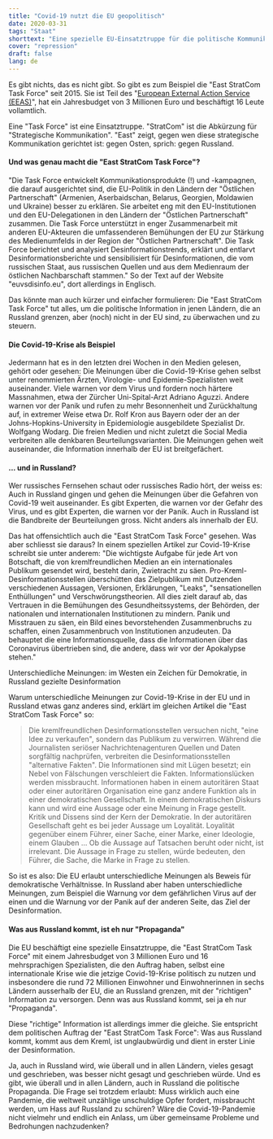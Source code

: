 ```yaml
---
title: "Covid-19 nutzt die EU geopolitisch"
date: 2020-03-31
tags: "Staat"
shorttext: "Eine spezielle EU-Einsatztruppe für die politische Kommunikation Richtung Osten behauptet, Russland desinformiere absichtlich."
cover: "repression"
draft: false
lang: de
---
```


Es gibt nichts, das es nicht gibt. So gibt es zum Beispiel die "East StratCom Task Force" seit 2015. Sie ist Teil des "[European External Action Service (EEAS)](https://eeas.europa.eu/headquarters/headquarters-homepage/82/about-european-external-action-service-eeas_en "About the European External Action Service")", hat ein Jahresbudget von 3 Millionen Euro und beschäftigt 16 Leute vollamtlich.

Eine "Task Force" ist eine Einsatztruppe. "StratCom" ist die Abkürzung für "Strategische Kommunikation". "East" zeigt, gegen wen diese strategische Kommunikation gerichtet ist: gegen Osten, sprich: gegen Russland.

#### Und was genau macht die "East StratCom Task Force"?

"Die Task Force entwickelt Kommunikationsprodukte (!) und -kampagnen, die darauf ausgerichtet sind, die EU-Politik in den Ländern der "Östlichen Partnerschaft" (Armenien, Aserbaidschan, Belarus, Georgien, Moldawien und Ukraine) besser zu erklären. Sie arbeitet eng mit den EU-Institutionen und den EU-Delegationen in den Ländern der "Östlichen Partnerschaft" zusammen. Die Task Force unterstützt in enger Zusammenarbeit mit anderen EU-Akteuren die umfassenderen Bemühungen der EU zur Stärkung des Medienumfelds in der Region der "Östlichen Partnerschaft". Die Task Force berichtet und analysiert Desinformationstrends, erklärt und entlarvt Desinformationsberichte und sensibilisiert für Desinformationen, die vom russischen Staat, aus russischen Quellen und aus dem Medienraum der östlichen Nachbarschaft stammen." So der Text auf der Website "euvsdisinfo.eu", dort allerdings in Englisch.

Das könnte man auch kürzer und einfacher formulieren: Die "East StratCom Task Force" tut alles, um die politische Information in jenen Ländern, die an Russland grenzen, aber (noch) nicht in der EU sind, zu überwachen und zu steuern.

#### Die Covid-19-Krise als Beispiel

Jedermann hat es in den letzten drei Wochen in den Medien gelesen, gehört oder gesehen: Die Meinungen über die Covid-19-Krise gehen selbst unter renommierten Ärzten, Virologie- und Epidemie-Spezialisten weit auseinander. Viele warnen vor dem Virus und fordern noch härtere Massnahmen, etwa der Zürcher Uni-Spital-Arzt Adriano Aguzzi. Andere warnen vor der Panik und rufen zu mehr Besonnenheit und Zurückhaltung auf, in extremer Weise etwa Dr. Rolf Kron aus Bayern oder der an der Johns-Hopkins-University in Epidemiologie ausgebildete Spezialist Dr. Wolfgang Wodarg. Die freien Medien und nicht zuletzt die Social Media verbreiten alle denkbaren Beurteilungsvarianten. Die Meinungen gehen weit auseinander, die Information innerhalb der EU ist breitgefächert.

#### ... und in Russland?

Wer russisches Fernsehen schaut oder russisches Radio hört, der weiss es: Auch in Russland gingen und gehen die Meinungen über die Gefahren von Covid-19 weit auseinander. Es gibt Experten, die warnen vor der Gefahr des Virus, und es gibt Experten, die warnen vor der Panik. Auch in Russland ist die Bandbreite der Beurteilungen gross. Nicht anders als innerhalb der EU.

Das hat offensichtlich auch die "East StratCom Task Force" gesehen. Was aber schliesst sie daraus? In einem speziellen Artikel zur Covid-19-Krise schreibt sie unter anderem: "Die wichtigste Aufgabe für jede Art von Botschaft, die von kremlfreundlichen Medien an ein internationales Publikum gesendet wird, besteht darin, Zwietracht zu säen. Pro-Kreml-Desinformationsstellen überschütten das Zielpublikum mit Dutzenden verschiedenen Aussagen, Versionen, Erklärungen, "Leaks", "sensationellen Enthüllungen" und Verschwörungstheorien. All dies zielt darauf ab, das Vertrauen in die Bemühungen des Gesundheitssystems, der Behörden, der nationalen und internationalen Institutionen zu mindern. Panik und Misstrauen zu säen, ein Bild eines bevorstehenden Zusammenbruchs zu schaffen, einen Zusammenbruch von Institutionen anzudeuten. Da behauptet die eine Informationsquelle, dass die Informationen über das Coronavirus übertrieben sind, die andere, dass wir vor der Apokalypse stehen."

Unterschiedliche Meinungen: im Westen ein Zeichen für Demokratie, in Russland gezielte Desinformation

Warum unterschiedliche Meinungen zur Covid-19-Krise in der EU und in Russland etwas ganz anderes sind, erklärt im gleichen Artikel die "East StratCom Task Force" so:

> Die kremlfreundlichen Desinformationsstellen versuchen nicht, "eine Idee zu verkaufen", sondern das Publikum zu verwirren. Während die Journalisten seriöser Nachrichtenagenturen Quellen und Daten sorgfältig nachprüfen, verbreiten die Desinformationsstellen "alternative Fakten". Die Informationen sind mit Lügen besetzt; ein Nebel von Fälschungen verschleiert die Fakten. Informationslücken werden missbraucht. Informationen haben in einem autoritären Staat oder einer autoritären Organisation eine ganz andere Funktion als in einer demokratischen Gesellschaft. In einem demokratischen Diskurs kann und wird eine Aussage oder eine Meinung in Frage gestellt. Kritik und Dissens sind der Kern der Demokratie. In der autoritären Gesellschaft geht es bei jeder Aussage um Loyalität. Loyalität gegenüber einem Führer, einer Sache, einer Marke, einer Ideologie, einem Glauben ... Ob die Aussage auf Tatsachen beruht oder nicht, ist irrelevant. Die Aussage in Frage zu stellen, würde bedeuten, den Führer, die Sache, die Marke in Frage zu stellen.

So ist es also: Die EU erlaubt unterschiedliche Meinungen als Beweis für demokratische Verhältnisse. In Russland aber haben unterschiedliche Meinungen, zum Beispiel die Warnung vor dem gefährlichen Virus auf der einen und die Warnung vor der Panik auf der anderen Seite, das Ziel der Desinformation.

#### Was aus Russland kommt, ist eh nur "Propaganda"

Die EU beschäftigt eine spezielle Einsatztruppe, die "East StratCom Task Force" mit einem Jahresbudget von 3 Millionen Euro und 16 mehrsprachigen Spezialisten, die den Auftrag haben, selbst eine internationale Krise wie die jetzige Covid-19-Krise politisch zu nutzen und insbesondere die rund 72 Millionen Einwohner und Einwohnerinnen in sechs Ländern ausserhalb der EU, die an Russland grenzen, mit der "richtigen" Information zu versorgen. Denn was aus Russland kommt, sei ja eh nur "Propaganda".

Diese "richtige" Information ist allerdings immer die gleiche. Sie entspricht dem politischen Auftrag der "East StratCom Task Force": Was aus Russland kommt, kommt aus dem Kreml, ist unglaubwürdig und dient in erster Linie der Desinformation.

Ja, auch in Russland wird, wie überall und in allen Ländern, vieles gesagt und geschrieben, was besser nicht gesagt und geschrieben würde. Und es gibt, wie überall und in allen Ländern, auch in Russland die politische Propaganda. Die Frage sei trotzdem erlaubt: Muss wirklich auch eine Pandemie, die weltweit unzählige unschuldige Opfer fordert, missbraucht werden, um Hass auf Russland zu schüren? Wäre die Covid-19-Pandemie nicht vielmehr und endlich ein Anlass, um über gemeinsame Probleme und Bedrohungen nachzudenken?
